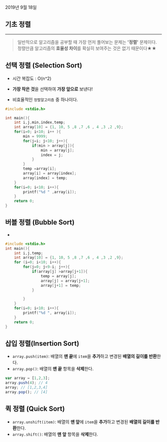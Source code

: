 2019년 9월 18일

기초 정렬
---------

---

> 일반적으로 알고리즘을 공부할 때 가장 먼저 풀어보는 문제는 **'정렬'** 문제이다. 정렬만큼 알고리즘의 **효율성 차이**를 확실히 보여주는 것은 없기 때문이다★★

선택 정렬 (Selection Sort)
--------------------------

-	시간 복잡도 : O(n^2)
-	**가장 작은 것**을 선택하여 **가장 앞으로** 보낸다!

-	비효율적인 `정렬알고리즘` 중 하나이다.

```C++
#include <stdio.h>

int main(){
	int i,j,min,index,temp;
	int array[10] = {1, 10, 5 ,8 ,7 ,6 , 4 ,3 ,2 ,9};
	for(i=0; i<10; i++ ){
		min = 9999;
		for(j=i; j<10; j++){
			if(min > array[j]){
				min = array[j];
				index = j;
			}
		}
		temp =array[i];
		array[i] = array[index];
		array[index] = temp;
	}
	for(i=0; i<10; i++){
		printf("%d " ,array[i]);
	}
	return 0;
}
```

버블 정렬 (Bubble Sort)
-----------------------

-

```C++
#include <stdio.h>
int main(){
	int i,j,temp;
	int array[10] = {1, 10, 5 ,8 ,7 ,6 , 4 ,3 ,2 ,9};
	for (i=0; i<10; i++){
		for(j=0; j<9-i; j++){
			if(array[j] >array[j+1]){
				temp = array[j];
				array[j] = array[j+1];
				array[j+1] = temp;
			}

		}
	}
	for(i=0; i<10; i++){
		printf("%d ", array[i]);
	}
	return 0;
}
```

삽입 정렬(Insertion Sort)
-------------------------

-	`array.push(item)`: 배열의 **맨 끝**에 `item`을 **추가**하고 변경된 **배열의 길이를 반환**한다.
-	`array.pop()`: 배열의 **맨 끝** 항목을 **삭제**한다.

```javascript
var array = [1,2,3];
array.push(4); // 4
array; // [1,2,3,4]
array.pop(); // [4]
```

퀵 정렬 (Quick Sort)
--------------------

-	`array.unshift(item)`: 배열의 **맨 앞**에 `item`을 **추가**하고 변경된 **배열의 길이를 반환**한다.
-	`array.shift()`: 배열의 **맨 앞** 항목을 **삭제**한다.

<!-- array.splice(시작점, 지울 개수, 추가할 항목)
--------------------------------------------

-   splice를 이용하면 **배열의 중간**에도 항목(item)을 **추가** **삭제** 할 수 있다.

```javascript
var array = [1,2,3,4];
array.splice(2, 1, 5); // 3
array; // [1,2,5,4];
```

-   삭제하지 않고 추가만 하고 싶으면 `지울 개수`에 `0`을 넣으면 된다. `splice(시작점, 0, 추가할 항목)` -->

<!-- every
-----

### array.**every**(function(항목) { 조건 })

-   **every**: 배열의 **모든** 항목이 true면 true를 반환한다.

some
----

### array.**some**(function(항목) { 조건 })

-   **some**: 배열의 **일부** 항목이 true면 true를 반환한다.

```javascript
var array = [1, 3, 5, 7, 9];
array.every(function(i) {
  return i % 2 === 1;
}); // true
array.every(function(i) {
  return i < 9;
}); // false
array.some(function(i) {
  return i === 9;
}); // true
```

for 문을 대체할 유용한 메서드
-----------------------------

> **forEach(), map(), reduce()**

### forEach(), map(), reduce() 메서드의 특징

> 콜백 함수를 통해 각 요소(element)에 대한 정보를 받는다.

-   콜백 함수의 인자로부터 전달되는 정보
    -   **currentValue**: 배열에서 현재 입력받는 `element`.
    -   **index**: 배열에서 현재 입력받는 `element의 인덱스`.
    -   **array**: `forEach()`를 호출한 배열 (나머지 메서드도 동일)

**forEach()**
-------------

### array.forEach(function(항목){ 조건 })

-   배열의 각 요소(element)에 대하여 조건식의 함수를 적용한다.

```javascript
var array1 = ['a', 'b', 'c'];

array1.forEach(function(element) {
  console.log(element);
});

// expected output: "a"
// expected output: "b"
// expected output: "c"
```

-   for 문과 forEach() 비교

```javascript
// for loop
var arr = [3, 9, 4, 2, 7, 6];
for (var i = 0; i < arr.length; i++) {
    if (arr[i] % 2 == 0) {
        console.log(arr[i]);
    }
}
```

```javascript
// forEach()
var arr = [3, 9, 4, 2, 7, 6];
arr.forEach(function (n) {
    if (n % 2 == 0) {
        console.log(n);
    }
});
```

-   `for loop` 대신 `forEach()`를 쓰면 좋은 점
    -   **가독성이 높아진다.**
    -   `forEach`는 콜백 함수의 첫 번째 인자로 각 `element` 값을 받는다.
    -   따라서 인덱스 값과 `element`를 받기위한 변수 (`i`, `arr[i]`) 가 필요없다.

**map()**
---------

### array.map(function(항목){ 조건 })

> 콜백 함수의 리턴을 모아서 새로운 배열을 만든다.
>
> map()을 이용하면 원본 배열을 유지한 채 새로운 배열을 쉽게 만들 수 있다.

-   **forEach 와 차이점**: 1) **map**은 바뀐 새 배열을 반환하지만, **forEach**는 반환하지 않는다.

```javascript
// 배열의 각 항목에 +1 을 하고 리턴하는 함수
var array = [1,2,3];
array.map(function(x) {
  return x+1;
}); // [2,3,4]
```

```javascript
var array = [1,2,3];
array.forEach(function(x) {
  return x+1;
}); // undefined
```

-   **forEach 와 차이점**: 2) 코드가 **직관적**이고 **가독성**이 높다.
-   `map()`은 부모 스코프 영역을 건드리지 않고 콜백 함수만으로 원하는 결과를 얻는다. (**사이드 이펙트** 없음)
-   함수 밖에 있는 스코프(scope)와 변수(variable)를 신경쓰지 않아도 되기 때문에 직관적이다.

```javascript
// 문자열 배열에서 문자열 길이를 리턴하는 함수
// 함수만 봐도 어떤 일을 하는지 알 수 있다.
var arr = ['foo', 'hello', 'diamond', 'A'];
var arr2 = arr.map(function (str) {
    return str.length;
});
console.log(arr2); // [3, 5, 7, 1]
```

```javascript
// for 문을 사용하면 함수 내에서 외부 변수 arr2를 참조해야한다.
// 부모 스코프까지 신경써야 하므로 직관적이지 않다.
var arr = ['foo', 'hello', 'diamond', 'A'];
var arr2 = [];
arr.forEach(function (str) {
    arr2.push(str.length);
});
console.log(arr2); // [3, 5, 7, 1]

```

**filter()**
------------

### array.filter(function(항목){ 조건 })

-   특정 조건에 해당하는 요소(element)만 걸러내 새 배열로 만든다.

```javascript
// 배열 안의 짝수만 남기고 리턴하는 함수
var array = [1,2,3,4,5];
array.filter(function(x) {
  return x % 2 === 0;
}); // [2,4]
```

-   콜백 함수의 리턴은 `boolean`을 갖는다.
-   리턴이 `true`인 요소만 모아서 새로운 배열을 만든다.
-   생략하면 리턴은 `undefined`이므로 `false`가 된다.
-   **리턴이 `true`인 요소가 없다면 빈 배열`[]`이 반환된다.**

```javascript
var arr = [4, 377, 1024];
var arr2 = arr.filter(function (n) {
    return n % 5 == 0;
});
console.log(arr2); // []
```

-   `undefined`도 아닌 빈 배열`[]`을 반환하는 것은 **매우 큰 의미**를 갖는다.
-   보통 도메인을 해결하기 위해서 Array 메서드를 여러개 연결해 사용한다.
-   이 때 `undefined`이 아닌 빈 배열`[]`을 반환 함으로써 **중간에 오류가 나지 않고** 다음 Array 메서드를 사용할 수 있다.

```javascript
// 조건에 맞는 요소가 없는 경우
var arr = [4, 377, 1024]; // 5의 배수가 없음.
var arr2 = arr.filter(function (n) {
    return n % 5 == 0;
}).map(function (n) { // filter로부터 빈 배열이 반환됨.
    return n * 2;
});
console.log(arr2); // []. map()의 콜백 함수는 결국 한 번도 호출되지 않았으나 문제 없음.
```

**reduce()**
------------

### array.reduce(function(이전값, 현재값){ 조건 }, 초기값)

-   `reduce()` 메서드는 `map(), filter()`를 대체할 수 있다.

-   배열의 왼쪽부터 조건을 적용해 하나의 값으로 만든다.

-   오른쪽부터 조건을 적용하고 싶으면 `reduceRight()`를 쓴다.

**1. callback 함수**

-   **previousValue**: 이전 `마지막 콜백 호출`에서 반환된 값.
-   **currentValue**: 배열 내 현재 처리되고 있는 `element`.
-   **currentIndex**: 배열 내 현재 처리되고 있는 `element의 인덱스`
-   **array**: `reduce()`에 `호출되는 배열`

**2. initialValue(초기값)**: 선택사항. `callback의 첫 호출`에 `첫 번째 인수`로 사용하는 값.

-   다른 메서드와는 달리 `initialValue`라는 두 번째 인자를 넣을 수 있다.
-   **중요!**: `reduce()`의 `return`은 `배열(array)`, `배열의 element` 또는 `사용자가 원하는 값`이 될 수 있다.

```javascript
// 배열의 왼쪽부터 더한 값을 리턴하는 함수
var arr = [1, 2, 3, 4, 5];
arr.reduce(function(prev, cur) {
  return prev + cur;
}); // 15
```

-   위 함수의 호출 순서를 살펴보면 다음과 같다.

| 호출 순서 | pre                 | cur | return    |
|:---------:|:-------------------:|:---:|:---------:|
|     1     | 1 (첫 번째 element) |  2  |  3 (1+2)  |
|     2     |          3          |  3  |  6 (3+3)  |
|     3     |          6          |  4  | 10 (6+4)  |
|     4     |         10          |  5  | 15 (10+5) |

-   `reduce`의 두 번째 인자인 `initialValue`를 생략했기 때문에 `pre`의 첫번째 `element`로 `1`이 전달되었다.

```javascript
// 배열 요소의 합 계산하기
var arr = [1, 2, 3, 4, 5];
var count = 0;
var sum = arr.reduce(function (pre, value) {
    count++;
    return pre + value;
}, 0); // initialValue가 주어졌다!
console.log(sum); // 15
console.log(count); // 5
```

-   위 함수의 호출 순서를 살펴보면 다음과 같다.

| 호출 순서 | pre              | cur | return    |
|:---------:|:----------------:|:---:|:---------:|
|     1     | 0 (initialValue) |  1  |  1 (0+1)  |
|     2     |        1         |  2  |  3 (1+2)  |
|     3     |        3         |  3  |  6 (3+3)  |
|     4     |        6         |  4  | 10 (6+4)  |
|     5     |        10        |  5  | 15 (10+5) |

-   위에 `map()`과 `filter()`로 구현한 예제를 `reduce()`로 구현하면 다음과 같다.

```javascript
// map - 문자열 배열에서 문자열 길이만 획득하기
// reduce로 구현
var arr = ['foo', 'hello', 'diamond', 'A'];
var arr2 = arr.reduce(function (pre, value) {
    pre.push(value.length);
    return pre;
}, []);
console.log(arr2); // [3, 5, 7, 1]
```

```javascript
// filter - 정수 배열에서 2의 배수인 정수만 모으기
// reduce로 구현
var arr = [1,2,3,4,5];
var arr2 = arr.reduce(function (pre, value) {
    if (value % 2 == 0) {
        pre.push(value);
    }
    return pre;
}, []);
console.log(arr2); // [2,4]
```

-   위의 예제는 `reduce()`를 사용하는 것보다 `filter()`와 `map()`을 사용하는 게 가독성이 좋다.
-   따라서 상황에 따라 적절한 메서드를 사용해야한다.

-   `reduce()` 메서드를 객체(object)에도 적용할 수 있다.

```javascript
var obj = {
    apple: 500,
    grape: 2000,
    berry: 30
};
```

-   위 `객체(object)`에서 각 `key`에 해당하는 `value`값을 더하고 싶다.
-   그런데 `reduce()`메서드는 `배열(array)`에만 사용할 수 있다.
-   `Object.keys`를 이용하면 `객체(object)`의 `key`값을 `배열(array)`로 만들 수 있다.

```javascript
var obj = {
    apple: 500,
    grape: 2000,
    berry: 30 };
var sum = Object.keys(obj).reduce(function (pre, value) {
    return pre + obj[value];
    }, 0);
console.log(sum); // 2530
```

-   하지만 객체를 탐색하는 방법은 `for -in`을 사용하는 게 더 간단하다.

```javascript
var obj = {
    apple: 500,
    grape: 2000,
    berry: 30
};
var sum = 0;
for (let prop in obj) {
    sum += obj[prop];
}
console.log(sum); // 2530
```

### 기억해야할 부분

-   배열의 요소(element)를 탐색할 때 `forEach()` 이외에 다른 메서드를 **적절히 사용**할 줄 알아야한다.
-   콜백 함수에서 상위 스코프(scope)의 변수 건드리는 **사이드 이펙트**를 발생시키지 않도록 주의하자.

### 콜백 함수에서 부모 스코프의 변수를 참조하는게 위험한 이유(사이드 이펙트)

-   부모 스코프의 변수나 객체를 변경할 위험이 있다.

```javascript
var arr = [
  {x1: 1, x2: 1},
  {x1: 2, x2: 2},
  {x1: 3, x2: 3}
];
var arr2 = null;

console.log(arr2);
/**
1. arr은 변경사항이 없어야 한다.
2. arr2는 다음과 같아야 한다.
[
  {x1: 1, x2: 1, result: 1},
  {x1: 2, x2: 2, result: 4},
  {x1: 3, x2: 3, result: 9}
]
*/
```

-   위와 같이 arr2의 배열을 만드는 함수를 작성한다고 가정하자.

```javascript
arr2 = arr.map(function (obj) {
    obj.result = obj.x1 * obj.x2;
    return obj;
});
console.log(arr);
/**
1. arr
[
  {x1: 1, x2: 1, result: 1},
  {x1: 2, x2: 2, result: 4},
  {x1: 3, x2: 3, result: 9}
]
*/
console.log(arr2);
/**
2. arr2
[
  {x1: 1, x2: 1, result: 1},
  {x1: 2, x2: 2, result: 4},
  {x1: 3, x2: 3, result: 9}
]
*/
```

-   위의 경우 arr과 arr2가 동시에 변경 되었다.
-   즉 부모 스코프의 변수를 변경했다.

```javascript
var arr = [
  {x1: 1, x2: 1},
  {x1: 2, x2: 2},
  {x1: 3, x2: 3}
];
var arr2 = null;

arr2 = arr.map(function (obj) {
    return {
        x1: obj.x1,
        x2: obj.x2,
        result: obj.x1 * obj.x2
    };
});
console.log(arr);
/**
1. arr
[
  {x1: 1, x2: 1},
  {x1: 2, x2: 2},
  {x1: 3, x2: 3}
]
*/
console.log(arr2);
/**
2. arr2
[
  {x1: 1, x2: 1, result: 1},
  {x1: 2, x2: 2, result: 4},
  {x1: 3, x2: 3, result: 9}
]
*/

```

-   위의 경우 부모 스코프 변수의 변경사항 없이 원하는 결과를 얻었다.
-   자바스크립트에서 `Array, Function, Object`는 `call by reference`로 전달된다.
-   따라서 콜백 함수의 인자로 전달된 객체를 변경하면 부모 스코프에도 반영된다.
-   그러므로 **콜백 함수 자체 스코프 영역**을 벗어나지 않도록 **주의하자**

    ---

    ### Reference

-   [MDN: forEach](https://developer.mozilla.org/en-US/docs/Web/JavaScript/Reference/Global_Objects/Array/forEach)

-   [MDN: map](https://developer.mozilla.org/en-US/docs/Web/JavaScript/Reference/Global_Objects/Array/map)

-   [MDN: filter](https://developer.mozilla.org/en-US/docs/Web/JavaScript/Reference/Global_Objects/Array/filter)

-   [MDN: reduce](https://developer.mozilla.org/en-US/docs/Web/JavaScript/Reference/Global_Objects/Array/reduce)

-   [ZeroCho Blog: (JavaScript) 객체(Object)와 배열(Array)](https://www.zerocho.com/category/JavaScript/post/572c6f759a5f1c4db2481ee3)

-   [비비로그: 자바스크립트의 유용한 배열 메서드 사용하기... map(), filter(), find(), reduce()](https://bblog.tistory.com/300?category=715723) -->
